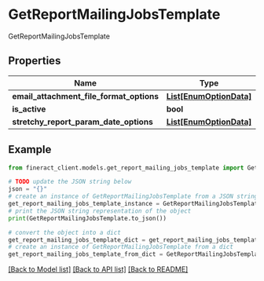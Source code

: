 # GetReportMailingJobsTemplate

GetReportMailingJobsTemplate

## Properties

Name | Type | Description | Notes
------------ | ------------- | ------------- | -------------
**email_attachment_file_format_options** | [**List[EnumOptionData]**](EnumOptionData.md) |  | [optional] 
**is_active** | **bool** |  | [optional] 
**stretchy_report_param_date_options** | [**List[EnumOptionData]**](EnumOptionData.md) |  | [optional] 

## Example

```python
from fineract_client.models.get_report_mailing_jobs_template import GetReportMailingJobsTemplate

# TODO update the JSON string below
json = "{}"
# create an instance of GetReportMailingJobsTemplate from a JSON string
get_report_mailing_jobs_template_instance = GetReportMailingJobsTemplate.from_json(json)
# print the JSON string representation of the object
print(GetReportMailingJobsTemplate.to_json())

# convert the object into a dict
get_report_mailing_jobs_template_dict = get_report_mailing_jobs_template_instance.to_dict()
# create an instance of GetReportMailingJobsTemplate from a dict
get_report_mailing_jobs_template_from_dict = GetReportMailingJobsTemplate.from_dict(get_report_mailing_jobs_template_dict)
```
[[Back to Model list]](../README.md#documentation-for-models) [[Back to API list]](../README.md#documentation-for-api-endpoints) [[Back to README]](../README.md)


